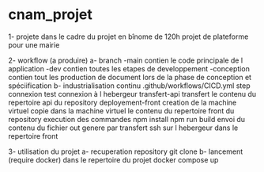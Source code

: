 # cnam_projet

1- projete
    dans le cadre du projet en bînome de 120h
    projet de plateforme pour une mairie

2- workflow (a produire)
    a- branch
        -main
            contien le code principale de l application
        -dev
            contien toutes les etapes de developpement
        -conception
            contien tout les production de document lors de la phase de conception et spéciification
    b- industrialisation continu
        .github/workflows/CICD.yml 
        step
            connexion
                test connexion à l hebergeur
            transfert-api
                transfert le contenu du repertoire api du repository
            deployement-front
                creation de la machine virtuel
                copie dans la machine virtuel le contenu du repertoire front du repository
                execution des commandes
                    npm install
                    npm run build
                envoi du contenu du fichier out genere par transfert ssh sur l hebergeur dans le repertoire front

3- utilisation du projet
    a- recuperation repository
        git clone <url repository>
    b- lancement
        (require docker)
        dans le repertoire du projet
        docker compose up